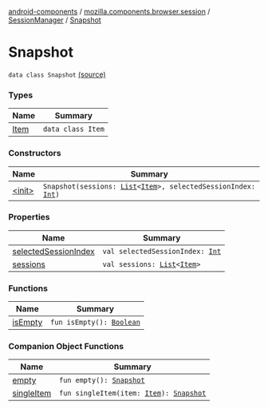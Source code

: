 [android-components](../../../index.md) / [mozilla.components.browser.session](../../index.md) / [SessionManager](../index.md) / [Snapshot](./index.md)

# Snapshot

`data class Snapshot` [(source)](https://github.com/mozilla-mobile/android-components/blob/master/components/browser/session/src/main/java/mozilla/components/browser/session/SessionManager.kt#L295)

### Types

| Name | Summary |
|---|---|
| [Item](-item/index.md) | `data class Item` |

### Constructors

| Name | Summary |
|---|---|
| [&lt;init&gt;](-init-.md) | `Snapshot(sessions: `[`List`](https://kotlinlang.org/api/latest/jvm/stdlib/kotlin.collections/-list/index.html)`<`[`Item`](-item/index.md)`>, selectedSessionIndex: `[`Int`](https://kotlinlang.org/api/latest/jvm/stdlib/kotlin/-int/index.html)`)` |

### Properties

| Name | Summary |
|---|---|
| [selectedSessionIndex](selected-session-index.md) | `val selectedSessionIndex: `[`Int`](https://kotlinlang.org/api/latest/jvm/stdlib/kotlin/-int/index.html) |
| [sessions](sessions.md) | `val sessions: `[`List`](https://kotlinlang.org/api/latest/jvm/stdlib/kotlin.collections/-list/index.html)`<`[`Item`](-item/index.md)`>` |

### Functions

| Name | Summary |
|---|---|
| [isEmpty](is-empty.md) | `fun isEmpty(): `[`Boolean`](https://kotlinlang.org/api/latest/jvm/stdlib/kotlin/-boolean/index.html) |

### Companion Object Functions

| Name | Summary |
|---|---|
| [empty](empty.md) | `fun empty(): `[`Snapshot`](./index.md) |
| [singleItem](single-item.md) | `fun singleItem(item: `[`Item`](-item/index.md)`): `[`Snapshot`](./index.md) |
